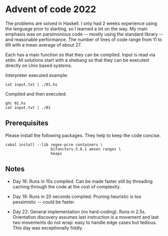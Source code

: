 # Advent of code 2022

The problems are solved in Haskell. I only had 2 weeks
experience using the language prior to starting, so I
learned a lot on the way. My main emphasis was on
parsimonious code -- mostly using the standard library
-- and reasonable performance. The number of lines of
code range from 11 to 69 with a mean average of about
 27.

Each has a main function so that they can be compiled.
Input is read via stdin. All solutions start with a
shebang so that they can be executed directly on Unix
based systems.

Interpreter executed example:
```
cat input.txt | ./01.hs
```

Compiled and then executed:
```
ghc 01.hs
cat input.txt | ./01
```

## Prerequisites

Please install the following packages. They help to
keep the code concise.
```
cabal install --lib regex-pcre containers \
                    bifunctors-5.6.1 aeson ranges \
                    heaps
```

## Notes

* Day 16: Runs in 10s compiled. Can be made faster still 
by threading caching through the code at the cost of
complexity.

* Day 19: Runs in 20 seconds compiled. Pruning heuristic
is too pessimistic -- could be faster.

* Day 22: General implementation (no hard-coding). Runs in
2.5s. Orientation discovery assumes last instruction is a
movement and last two movements do not wrap: easy to
handle edge cases but tedious. This day was exceptionally
fiddly.
